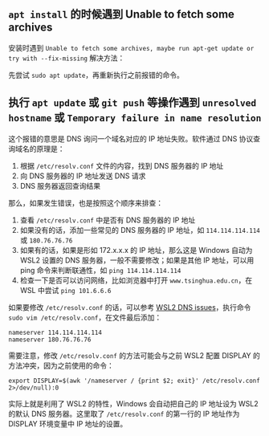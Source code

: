 ## `apt install` 的时候遇到 Unable to fetch some archives

安装时遇到 `Unable to fetch some archives, maybe run apt-get update or try with --fix-missing` 解决方法：

先尝试 `sudo apt update`，再重新执行之前报错的命令。

## 执行 `apt update` 或 `git push` 等操作遇到 `unresolved hostname` 或 `Temporary failure in name resolution`

这个报错的意思是 DNS 询问一个域名对应的 IP 地址失败。软件通过 DNS 协议查询域名的原理是：

1. 根据 `/etc/resolv.conf` 文件的内容，找到 DNS 服务器的 IP 地址
2. 向 DNS 服务器的 IP 地址发送 DNS 请求
3. DNS 服务器返回查询结果

那么，如果发生错误，也是按照这个顺序来排查：

1. 查看 `/etc/resolv.conf` 中是否有 DNS 服务器的 IP 地址
2. 如果没有的话，添加一些常见的 DNS 服务器的 IP 地址，如 `114.114.114.114` 或 `180.76.76.76`
3. 如果有的话，如果是形如 172.x.x.x 的 IP 地址，那么这是 Windows 自动为 WSL2 设置的 DNS 服务器，一般不需要修改；如果是其他 IP 地址，可以用 ping 命令来判断联通性，如 `ping 114.114.114.114`
4. 检查一下是否可以访问网络，比如浏览器中打开 `www.tsinghua.edu.cn`，在 WSL 中尝试 `ping 101.6.6.6`

如果要修改 `/etc/resolv.conf` 的话，可以参考 [WSL2 DNS issues](https://github.com/microsoft/WSL/issues/5256)，执行命令 `sudo vim /etc/resolv.conf`，在文件最后添加：

```config
nameserver 114.114.114.114
nameserver 180.76.76.76
```

需要注意，修改 `/etc/resolv.conf` 的方法可能会与之前 WSL2 配置 DISPLAY 的方法冲突，因为之前使用的命令：

```shell
export DISPLAY=$(awk '/nameserver / {print $2; exit}' /etc/resolv.conf 2>/dev/null):0
```

实际上就是利用了 WSL2 的特性，Windows 会自动把自己的 IP 地址设为 WSL2 的默认 DNS 服务器。这里取了 `/etc/resolv.conf` 的第一行的 IP 地址作为 DISPLAY 环境变量中 IP 地址的设置。